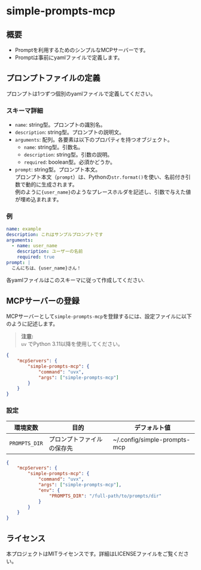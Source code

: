 # simple-prompts-mcp

## 概要

- Promptを利用するためのシンプルなMCPサーバーです。
- Promptは事前にyamlファイルで定義します。

## プロンプトファイルの定義

プロンプトは1つずつ個別のyamlファイルで定義してください。

### スキーマ詳細

- `name`: string型。プロンプトの識別名。
- `description`: string型。プロンプトの説明文。
- `arguments`: 配列。各要素は以下のプロパティを持つオブジェクト。
    - `name`: string型。引数名。
    - `description`: string型。引数の説明。
    - `required`: boolean型。必須かどうか。
- `prompt`: string型。プロンプト本文。  
  プロンプト本文（`prompt`）は、Pythonの`str.format()`を使い、名前付き引数で動的に生成されます。  
  例のように`{user_name}`のようなプレースホルダを記述し、引数で与えた値が埋め込まれます。

### 例

```yaml
name: example
description: これはサンプルプロンプトです
arguments:
  - name: user_name
    description: ユーザーの名前
    required: true
prompt: |
  こんにちは、{user_name}さん！
```

各yamlファイルはこのスキーマに従って作成してください.

## MCPサーバーの登録

MCPサーバーとして`simple-prompts-mcp`を登録するには、設定ファイルに以下のように記述します。

> **注意:**  
> `uv` でPython 3.11以降を使用してください。

```json
{
    "mcpServers": {
        "simple-prompts-mcp": {
            "command": "uvx",
            "args": ["simple-prompts-mcp"]
        }
    }
}
```

### 設定

| 環境変数    | 目的                       | デフォルト値                  |
|-------------|----------------------------|------------------------------|
| `PROMPTS_DIR` | プロンプトファイルの保存先 | ~/.config/simple-prompts-mcp |


```json
{
    "mcpServers": {
        "simple-prompts-mcp": {
            "command": "uvx",
            "args": ["simple-prompts-mcp"],
            "env": {
                "PROMPTS_DIR": "/full-path/to/prompts/dir"
            }
        }
    }
}
```

## ライセンス

本プロジェクトはMITライセンスです。詳細はLICENSEファイルをご覧ください。
